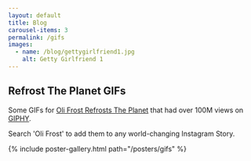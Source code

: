 ```yaml
---
layout: default
title: Blog
carousel-items: 3
permalink: /gifs
images:
  - name: /blog/gettygirlfriend1.jpg
    alt: Getty Girlfriend 1
---
```


## Refrost The Planet GIFs

Some GIFs for [Oli Frost Refrosts The Planet](/refrost) that had over 100M views on [GIPHY](http://giphy.com/olifrost).

Search 'Oli Frost' to add them to any world-changing Instagram Story.

{% include poster-gallery.html path="/posters/gifs" %}
